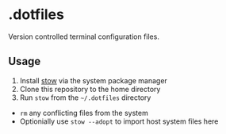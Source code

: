 # .dotfiles

Version controlled terminal configuration files.

## Usage

1. Install [stow](https://www.gnu.org/software/stow/) via the system package manager
2. Clone this repository to the home directory
3. Run `stow` from the `~/.dotfiles` directory
 - `rm` any conflicting files from the system
 - Optionially use `stow --adopt` to import host system files here
